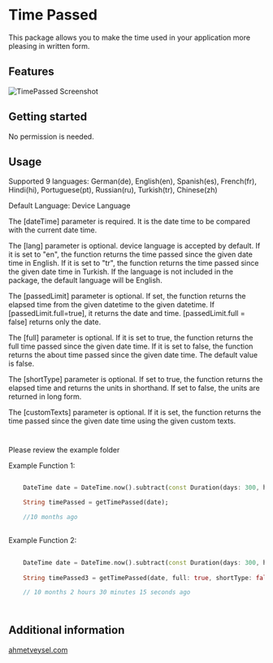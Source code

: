 # Time Passed

This package allows you to make the time used in your application more pleasing in written form. 

## Features

![TimePassed Screenshot](https://ahmetveysel.com/flutterpackages/time_passed/time_passed_screenshot.png)

## Getting started

No permission is needed.

## Usage 

Supported 9 languages: German(de), English(en), Spanish(es), French(fr), Hindi(hi), Portuguese(pt), Russian(ru), Turkish(tr), Chinese(zh) 

Default Language: Device Language

The [dateTime] parameter is required. It is the date time to be compared with the current date time.

The [lang] parameter is optional. device language is accepted by default. If it is set to "en", the function returns the time passed since the given date time in English. If it is set to "tr", the function returns the time passed since the given date time in Turkish. If the language is not included in the package, the default language will be English.

The [passedLimit] parameter is optional. If set, the function returns the elapsed time from the given datetime to the given datetime. If [passedLimit.full=true], it returns the date and time. [passedLimit.full = false] returns only the date.

The [full] parameter is optional. If it is set to true, the function returns the full time passed since the given date time. If it is set to false, the function returns the about time passed since the given date time. The default value is false.

The [shortType] parameter is optional. If set to true, the function returns the elapsed time and returns the units in shorthand. If set to false, the units are returned in long form.

The [customTexts] parameter is optional. If it is set, the function returns the time passed since the given date time using the given custom texts.

#
Please review the example folder


Example Function 1:

```dart
    
    DateTime date = DateTime.now().subtract(const Duration(days: 300, hours: 2, minutes: 30, seconds: 15));

    String timePassed = getTimePassed(date); 

    //10 months ago
    
```
 
Example Function 2:

```dart
    
    DateTime date = DateTime.now().subtract(const Duration(days: 300, hours: 2, minutes: 30, seconds: 15));
    
    String timePassed3 = getTimePassed(date, full: true, shortType: false); 

    // 10 months 2 hours 30 minutes 15 seconds ago
    
```


#
## Additional information

[ahmetveysel.com](https://ahmetveysel.com)
